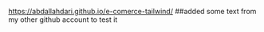 https://abdallahdari.github.io/e-comerce-tailwind/
##added some text from my other github account to test it 
